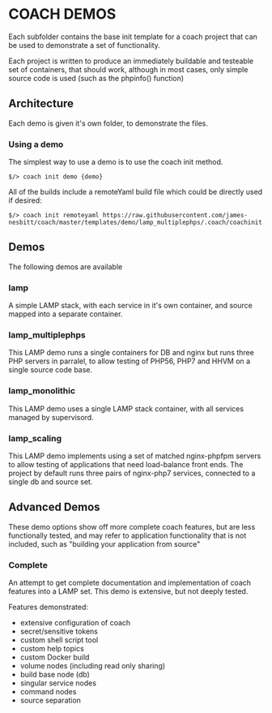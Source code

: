 # COACH DEMOS

Each subfolder contains the base init template for a coach project
that can be used to demonstrate a set of functionality.

Each project is written to produce an immediately buildable and 
testeable set of containers, that should work, although in most
cases, only simple source code is used (such as the phpinfo() function)

## Architecture

Each demo is given it's own folder, to demonstrate the files.

### Using a demo

The simplest way to use a demo is to use the coach init method.

    $/> coach init demo {demo}

All of the builds include a remoteYaml build file which could be
directly used if desired:

    $/> coach init remoteyaml https://raw.githubusercontent.com/james-nesbitt/coach/master/templates/demo/lamp_multiplephps/.coach/coachinit.yml

## Demos

The following demos are available

### lamp

A simple LAMP stack, with each service in it's own container, and source mapped
into a separate container.

### lamp_multiplephps

This LAMP demo runs a single containers for DB and nginx but runs three PHP
servers in parralel, to allow testing of PHP56, PHP7 and HHVM on a single 
source code base. 

### lamp_monolithic

This LAMP demo uses a single LAMP stack container, with all services managed by
supervisord.

### lamp_scaling

This LAMP demo implements using a set of matched nginx-phpfpm servers to allow
testing of applications that need load-balance front ends.  The project by default
runs three pairs of nginx-php7 services, connected to a single db and source set.

## Advanced Demos

These demo options show off more complete coach features, but are less 
functionally tested, and may refer to application functionality that is not
included, such as "building your application from source"

### Complete

An attempt to get complete documentation and implementation of coach features
into a LAMP set.  This demo is extensive, but not deeply tested.

Features demonstrated:

- extensive configuration of coach
- secret/sensitive tokens
- custom shell script tool
- custom help topics
- custom Docker build
- volume nodes (including read only sharing)
- build base node (db)
- singular service nodes
- command nodes
- source separation
